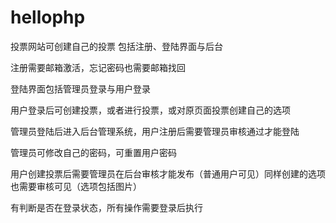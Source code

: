 # hellophp
投票网站可创建自己的投票
包括注册、登陆界面与后台

注册需要邮箱激活，忘记密码也需要邮箱找回

登陆界面包括管理员登录与用户登录


用户登录后可创建投票，或者进行投票，或对原页面投票创建自己的选项


管理员登陆后进入后台管理系统，用户注册后需要管理员审核通过才能登陆


管理员可修改自己的密码，可重置用户密码


用户创建投票后需要管理员在后台审核才能发布（普通用户可见）同样创建的选项也需要审核可见（选项包括图片）


有判断是否在登录状态，所有操作需要登录后执行
